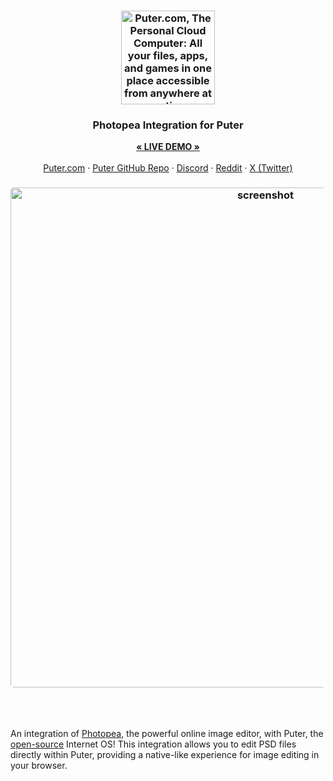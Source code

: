 <h3 align="center"><img width="150" alt="Puter.com, The Personal Cloud Computer: All your files, apps, and games in one place accessible from anywhere at any time." src="https://assets.puter.site/photopea.png?a=2"></h3>

<h3 align="center">Photopea Integration for Puter</h3>
<p align="center">
    <a href="https://puter.com/app/photopea"><strong>« LIVE DEMO »</strong></a>
    <br />
    <br />
    <a href="https://puter.com/?ref=github.com">Puter.com</a>
    ·
    <a href="https://github.com/heyputer/puter/" target="_blank">Puter GitHub Repo</a>
    ·
    <a href="https://discord.com/invite/PQcx7Teh8u">Discord</a>
    ·
    <a href="https://reddit.com/r/puter">Reddit</a>
    ·
    <a href="https://twitter.com/HeyPuter">X (Twitter)</a>
</p>

<h3 align="center"><img width="800" style="border-radius:5px;" alt="screenshot" src="https://assets.puter.site/pp-screenshot.webp"></h3>

<br/>
<br/>


An integration of [Photopea](https://www.photopea.com), the powerful online image editor, with Puter, the [open-source](https://github.com/heyputer/puter) Internet OS! This integration allows you to edit PSD files directly within Puter, providing a native-like experience for image editing in your browser.
